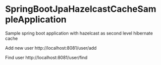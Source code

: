 # SpringBootJpaHazelcastCacheSampleApplication
Sample spring boot application with hazelcast as second level hibernate cache 


Add new user
http://localhost:8081/user/add

Find user
http://localhost:8081/user/find
